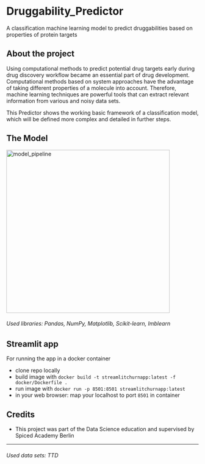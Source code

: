 # Druggability_Predictor
A classification machine learning model to predict druggabilities based on properties of protein targets


## About the project
Using computational methods to predict potential drug targets early during drug discovery workflow became an essential part of drug development. Computational methods based on system approaches have the advantage of taking different properties of a molecule into account. Therefore, machine learning techniques are powerful tools that can extract relevant information from various and noisy data sets.

This Predictor shows the working basic framework of a classification model, which will be defined more complex and detailed in further steps.

## The Model
<img width="428" alt="model_pipeline" src="https://github.com/LisaKalfhues/Druggability_Predictor/assets/125546845/93c56591-3c39-49bd-8fe2-3b7447ec0cf5">

###### *Used libraries: Pandas, NumPy, Matplotlib, Scikit-learn, Imblearn*


## Streamlit app
For running the app in a docker container

- clone repo locally
- build image with `docker build -t streamlitchurnapp:latest -f docker/Dockerfile .`
- run image with `docker run -p 8501:8501 streamlitchurnapp:latest`
- in your web browser: map your localhost to port `8501` in container

## Credits
- This project was part of the Data Science education and supervised by Spiced Academy Berlin



----------------------------------------------------------------
###### *Used data sets: TTD*
